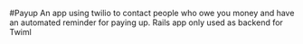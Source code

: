 #Payup
An app using twilio to contact people who owe you money and have an automated reminder for paying up.
Rails app only used as backend for Twiml
